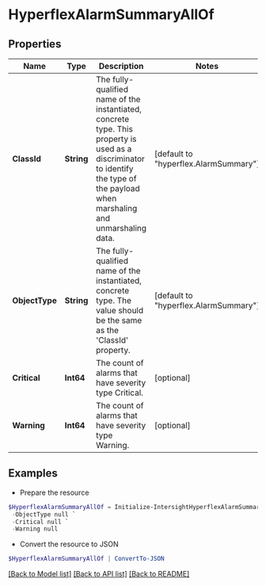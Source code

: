 # HyperflexAlarmSummaryAllOf
## Properties

Name | Type | Description | Notes
------------ | ------------- | ------------- | -------------
**ClassId** | **String** | The fully-qualified name of the instantiated, concrete type. This property is used as a discriminator to identify the type of the payload when marshaling and unmarshaling data. | [default to "hyperflex.AlarmSummary"]
**ObjectType** | **String** | The fully-qualified name of the instantiated, concrete type. The value should be the same as the &#39;ClassId&#39; property. | [default to "hyperflex.AlarmSummary"]
**Critical** | **Int64** | The count of alarms that have severity type Critical. | [optional] 
**Warning** | **Int64** | The count of alarms that have severity type Warning. | [optional] 

## Examples

- Prepare the resource
```powershell
$HyperflexAlarmSummaryAllOf = Initialize-IntersightHyperflexAlarmSummaryAllOf  -ClassId null `
 -ObjectType null `
 -Critical null `
 -Warning null
```

- Convert the resource to JSON
```powershell
$HyperflexAlarmSummaryAllOf | ConvertTo-JSON
```

[[Back to Model list]](../README.md#documentation-for-models) [[Back to API list]](../README.md#documentation-for-api-endpoints) [[Back to README]](../README.md)

